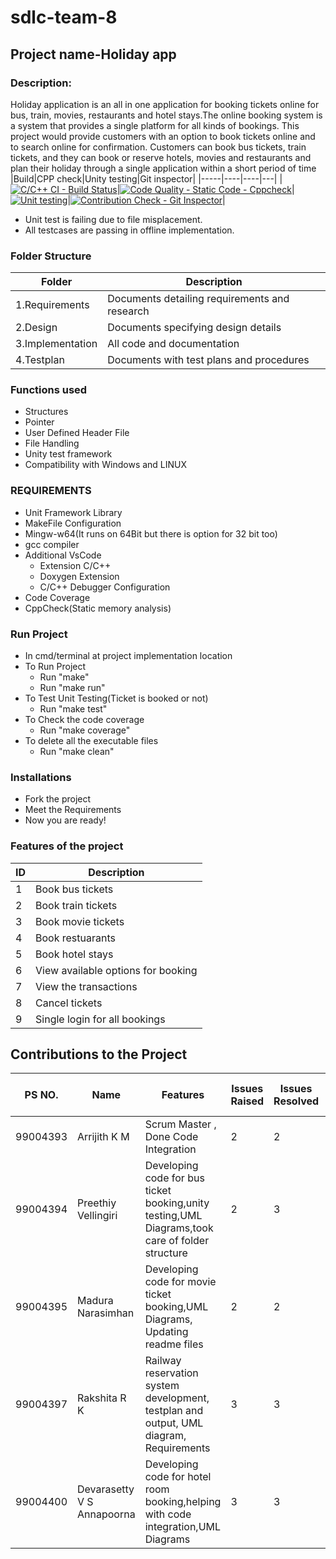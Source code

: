 # sdlc-team-8
## Project name-Holiday app
### Description:
Holiday application is an all in one application for booking tickets online for bus, train, movies, restaurants and hotel stays.The online booking system is a system that provides a single platform for all kinds of bookings. This project would provide customers with an option to book tickets online and to search online for confirmation. Customers can book bus tickets, train tickets, and they can book or reserve hotels, movies and restaurants and plan their holiday through a single application within a short period of time
|Build|CPP check|Unity testing|Git inspector|
|-----|----|----|---|
|[![C/C++ CI - Build Status](https://github.com/ArrijithKM/holiday-app/actions/workflows/build.yml/badge.svg)](https://github.com/ArrijithKM/holiday-app/actions/workflows/build.yml)|[![Code Quality - Static Code - Cppcheck](https://github.com/ArrijithKM/holiday-app/actions/workflows/ccppcheck.yml/badge.svg)](https://github.com/ArrijithKM/holiday-app/actions/workflows/ccppcheck.yml)|[![Unit testing](https://github.com/ArrijithKM/holiday-app/actions/workflows/unity.yml/badge.svg)](https://github.com/ArrijithKM/holiday-app/actions/workflows/unity.yml)|[![Contribution Check - Git Inspector](https://github.com/ArrijithKM/holiday-app/actions/workflows/gitinspector.yml/badge.svg)](https://github.com/ArrijithKM/holiday-app/actions/workflows/gitinspector.yml)|

* Unit test is failing due to file misplacement.
* All testcases are passing in offline implementation.


### Folder Structure
|      Folder      | Description                        |
|----------------|-------------------------------|
| 1.Requirements |Documents detailing requirements and research| 
| 2.Design |Documents specifying design details |
|3.Implementation|All code and documentation |
| 4.Testplan |Documents with test plans and procedures | 

### Functions used
 * Structures
 * Pointer
 * User Defined Header File
 * File Handling
 * Unity test framework
 * Compatibility with Windows and LINUX
 
### REQUIREMENTS
 * Unit Framework Library
 * MakeFile Configuration
 * Mingw-w64(It runs on 64Bit but there is option for 32 bit too)
 * gcc compiler
 * Additional VsCode
   *  Extension C/C++
   *  Doxygen Extension
   *  C/C++ Debugger Configuration
 * Code Coverage
 * CppCheck(Static memory analysis)
 
 ### Run Project
 * In cmd/terminal at project implementation location
 * To Run Project
   * Run "make"
   * Run "make run"
 * To Test Unit Testing(Ticket is booked or not)
   * Run "make test"
 * To Check the code coverage
   * Run "make coverage"
 * To delete all the executable files
   * Run "make clean"

### Installations
 * Fork the project
 * Meet the Requirements
 * Now you are ready!

### Features of the project
|      ID      | Description                        |
|----------------|-------------------------------|
| 1 |Book bus tickets| 
| 2 |Book train tickets |
| 3 |Book movie tickets |
| 4 |Book restuarants | 
| 5 |Book hotel stays |
| 6 |View available options for booking|
| 7 |View the transactions|
| 8 |Cancel tickets|
| 9 |Single login for all bookings |

## Contributions to the Project
| PS NO. | Name           | Features   | Issues Raised   | Issues Resolved   | No.of Test Cases   | Test Cases Pass  |
|---------|-------|---------|--------------|------------------|---------|------------|
|99004393|Arrijith K M| Scrum Master , Done Code Integration |2 |2 | 20 | 20 |
|99004394|Preethiy Vellingiri|Developing code for bus ticket booking,unity testing,UML Diagrams,took care of folder structure |2 |3 |10 |10 |
|99004395|Madura Narasimhan| Developing code for movie ticket booking,UML Diagrams, Updating readme files | 2 | 2 | 10 | 10 |
|99004397|Rakshita R K|Railway reservation system development, testplan and output, UML diagram, Requirements | 3|3 |10 | 10|
|99004400|Devarasetty V S Annapoorna|Developing code for hotel room booking,helping with code integration,UML Diagrams | 3 | 3 | 15 | 15 |



